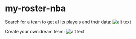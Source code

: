 # my-roster-nba
Search for a team to get all its players and their data:
![alt text](https://github.com/tzlilhaim/my-roster-nba/blob/master/lakers-team.png?raw=true)

Create your own dream team:
![alt text](https://github.com/tzlilhaim/my-roster-nba/blob/master/dream-team.png?raw=true)
